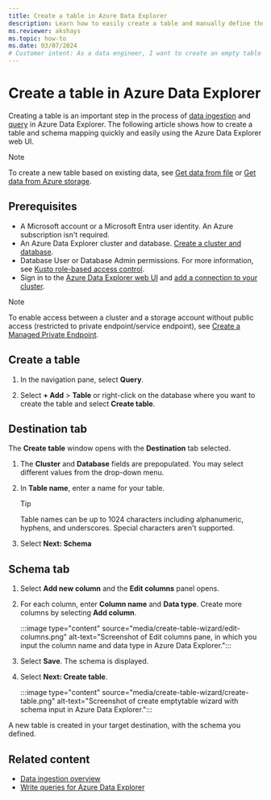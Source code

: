 ```yaml
---
title: Create a table in Azure Data Explorer
description: Learn how to easily create a table and manually define the schema in Azure Data Explorer with the table creation wizard.
ms.reviewer: akshays
ms.topic: how-to
ms.date: 03/07/2024
# Customer intent: As a data engineer, I want to create an empty table in Azure Data Explorer so that I can ingest data and query it.
---
```

# Create a table in Azure Data Explorer

Creating a table is an important step in the process of [data ingestion](ingest-data-overview.md) and [query](/azure/data-explorer/kusto/query/tutorials/learn-common-operators) in Azure Data Explorer. The following article shows how to create a table and schema mapping quickly and easily using the Azure Data Explorer web UI.

> [!NOTE]
> To create a new table based on existing data, see [Get data from file](get-data-file.md) or [Get data from Azure storage](get-data-storage.md).

## Prerequisites

* A Microsoft account or a Microsoft Entra user identity. An Azure subscription isn't required.
* An Azure Data Explorer cluster and database. [Create a cluster and database](create-cluster-and-database.md). 
* Database User or Database Admin permissions. For more information, see [Kusto role-based access control](kusto/access-control/role-based-access-control.md).
* Sign in to the [Azure Data Explorer web UI](https://dataexplorer.azure.com/) and [add a connection to your cluster](web-query-data.md#add-clusters).

> [!NOTE]
> To enable access between a cluster and a storage account without public access (restricted to private endpoint/service endpoint), see [Create a Managed Private Endpoint](security-network-managed-private-endpoint-create.md).

## Create a table

1. In the navigation pane, select **Query**.

1. Select **+ Add** > **Table** or right-click on the database where you want to create the table and select **Create table**.

## Destination tab

The **Create table** window opens with the **Destination** tab selected.

1. The **Cluster** and **Database** fields are prepopulated. You may select different values from the drop-down menu.
1. In **Table name**, enter a name for your table.

    > [!TIP]
    >  Table names can be up to 1024 characters including alphanumeric, hyphens, and underscores. Special characters aren't supported.

1. Select **Next: Schema**

## Schema tab

1. Select **Add new column** and the **Edit columns** panel opens.
1. For each column, enter **Column name** and **Data type**. Create more columns by selecting **Add column**.
    
    :::image type="content" source="media/create-table-wizard/edit-columns.png" alt-text="Screenshot of Edit columns pane, in which you input the column name and data type in Azure Data Explorer.":::

1. Select **Save**. The schema is displayed.
1. Select **Next: Create table**.

    :::image type="content" source="media/create-table-wizard/create-table.png" alt-text="Screenshot of create emptytable wizard with schema input in Azure Data Explorer.":::

A new table is created in your target destination, with the schema you defined.

## Related content

* [Data ingestion overview](ingest-data-overview.md)
* [Write queries for Azure Data Explorer](/azure/data-explorer/kusto/query/tutorials/learn-common-operators)
